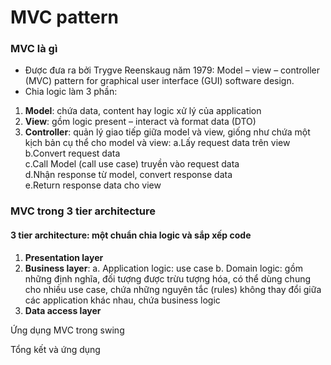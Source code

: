 # MVC pattern  

### MVC là gì
-	Được đưa ra bởi Trygve Reenskaug năm 1979: Model – view – controller (MVC) pattern for graphical user interface (GUI) software design.
-	Chia logic làm 3 phần:
1.	**Model**: chứa data, content hay logic xử lý của application
2.	**View**: gồm logic present – interact và format data (DTO)
3.	**Controller**: quản lý giao tiếp giữa model và view, giống như chứa một kịch bản cụ thể cho model và view:
      a.Lấy request data trên view  
      b.Convert request data  
      c.Call Model (call use case) truyền vào request data  
      d.Nhận response từ model, convert response data  
      e.Return response data cho view

### MVC trong 3 tier architecture

#### 3 tier architecture: một chuẩn chia logic và sắp xếp code
1.	**Presentation layer**
2.	**Business layer**:
      a.	Application logic: use case
      b.	Domain logic: gồm những định nghĩa, đối tượng được trừu tượng hóa, có thể dùng chung cho nhiều use case, chứa những nguyên tắc (rules) không thay đổi giữa các application khác nhau, chứa business logic
3.	**Data access layer**


Ứng dụng MVC trong swing

Tổng kết và ứng dụng